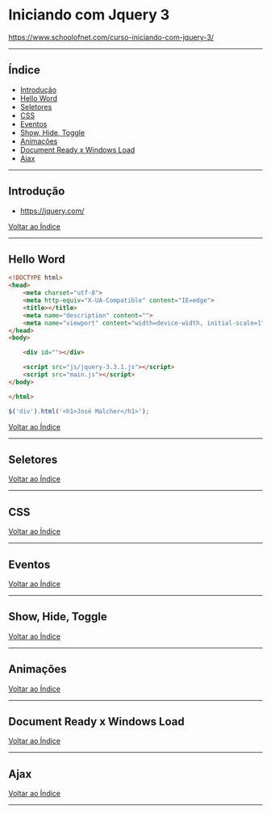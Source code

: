 # Iniciando com Jquery 3

https://www.schoolofnet.com/curso-iniciando-com-jquery-3/

---

## <a name="indice">Índice</a>

- [Introdução](#parte1)   
- [Hello Word](#parte2)   
- [Seletores](#parte3)   
- [CSS](#parte4)   
- [Eventos](#parte5)   
- [Show, Hide, Toggle](#parte6)   
- [Animações](#parte7)   
- [Document Ready x Windows Load](#parte8)   
- [Ajax](#parte9)   

---

## <a name="parte1">Introdução</a>

- https://jquery.com/



[Voltar ao Índice](#indice)

---

## <a name="parte2">Hello Word</a>

```html
<!DOCTYPE html>
<head>
    <meta charset="utf-8">
    <meta http-equiv="X-UA-Compatible" content="IE=edge">
    <title></title>
    <meta name="description" content="">
    <meta name="viewport" content="width=device-width, initial-scale=1">
</head>
<body>

    <div id=""></div>

    <script src="js/jquery-3.3.1.js"></script>
    <script src="main.js"></script>
</body>

</html>
```

```javascript
$('div').html('<h1>José Malcher</h1>');
```



[Voltar ao Índice](#indice)

---

## <a name="parte3">Seletores</a>


[Voltar ao Índice](#indice)

---

## <a name="parte4">CSS</a>


[Voltar ao Índice](#indice)

---

## <a name="parte5">Eventos</a>


[Voltar ao Índice](#indice)

---

## <a name="parte6">Show, Hide, Toggle</a>


[Voltar ao Índice](#indice)

---

## <a name="parte7">Animações</a>


[Voltar ao Índice](#indice)

---

## <a name="parte8">Document Ready x Windows Load</a>


[Voltar ao Índice](#indice)

---

## <a name="parte9">Ajax</a>


[Voltar ao Índice](#indice)

---
